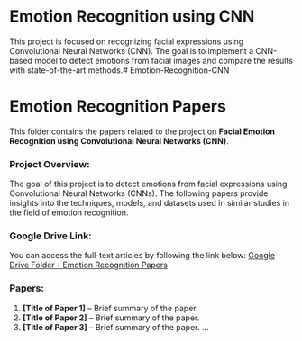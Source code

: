 # Emotion Recognition using CNN
This project is focused on recognizing facial expressions using Convolutional Neural Networks (CNN).
The goal is to implement a CNN-based model to detect emotions from facial images and compare the results with state-of-the-art methods.# Emotion-Recognition-CNN
# Emotion Recognition Papers

This folder contains the papers related to the project on **Facial Emotion Recognition using Convolutional Neural Networks (CNN)**.

### Project Overview:
The goal of this project is to detect emotions from facial expressions using Convolutional Neural Networks (CNNs). The following papers provide insights into the techniques, models, and datasets used in similar studies in the field of emotion recognition.

### Google Drive Link:
You can access the full-text articles by following the link below:
[Google Drive Folder - Emotion Recognition Papers](https://drive.google.com/your-folder-link)

### Papers:
1. **[Title of Paper 1]** – Brief summary of the paper.
2. **[Title of Paper 2]** – Brief summary of the paper.
3. **[Title of Paper 3]** – Brief summary of the paper.
...
